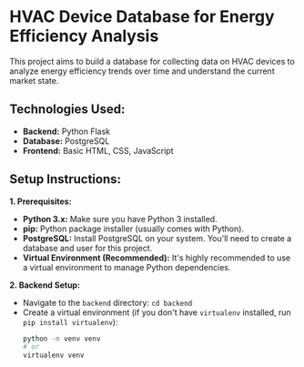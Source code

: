       
# HVAC Device Database for Energy Efficiency Analysis

This project aims to build a database for collecting data on HVAC devices to analyze energy efficiency trends over time and understand the current market state.

## Technologies Used:

* **Backend:** Python Flask
* **Database:** PostgreSQL
* **Frontend:** Basic HTML, CSS, JavaScript

## Setup Instructions:

**1. Prerequisites:**

* **Python 3.x:** Make sure you have Python 3 installed.
* **pip:** Python package installer (usually comes with Python).
* **PostgreSQL:** Install PostgreSQL on your system. You'll need to create a database and user for this project.
* **Virtual Environment (Recommended):** It's highly recommended to use a virtual environment to manage Python dependencies.

**2. Backend Setup:**

* Navigate to the `backend` directory: `cd backend`
* Create a virtual environment (if you don't have `virtualenv` installed, run `pip install virtualenv`):
  ```bash
  python -m venv venv
  # or
  virtualenv venv

    